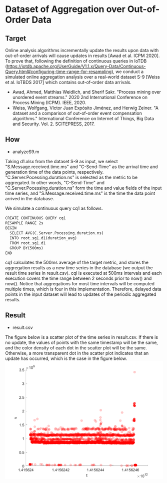 # Dataset of Aggregation over Out-of-Order Data

## Target
Online analysis algorithms incrementally update the results upon data with out-of-order arrivals will cause updates in results [Awad et al. ICPM 2020].
To prove that,
following the definition of continuous queries in IoTDB (https://iotdb.apache.org/UserGuide/V1.1.x/Query-Data/Continuous-Query.html#configuring-time-range-for-resampling),
we conduct a simulated online aggregation analysis over a real-world dataset S-9 [Weiss et al. IoTBDS 2017] which contains out-of-order data arrivals. 

- Awad, Ahmed, Matthias Weidlich, and Sherif Sakr. "Process mining over unordered event streams." 2020 2nd International Conference on Process Mining (ICPM). IEEE, 2020.
- Weiss, Wolfgang, Víctor Juan Expósito Jiménez, and Herwig Zeiner. "A dataset and a comparison of out-of-order event compensation algorithms." International Conference on Internet of Things, Big Data and Security. Vol. 2. SCITEPRESS, 2017.

## How
- analyzeS9.m

Taking d1.xlsx from the dataset S-9 as input, we select "S.Message.received.time.ms" and "C-Send-Time" as the arrival time and generation time of the data points, respectively.
"C.Server.Pocessing.duration.ns" is selected as the metric to be aggregated. 
In other words, "C-Send-Time" and "C.Server.Pocessing.duration.ns" form the time and value fields of the input time series, and "S.Message.received.time.ms" is the time the data point arrived in the database.

We simulate a continuous query cq1 as follows.
```
CREATE CONTINUOUS QUERY cq1
RESAMPLE RANGE 2s
BEGIN
  SELECT AVG(C.Server.Pocessing.duration.ns)
  INTO root.sg1.d1(duration_avg)
  FROM root.sg1.d1
  GROUP BY(500ms)
END
```
cq1 calculates the 500ms average of the target metric, and stores the aggregation results as a new time series in the database (we output the result time series in result.csv). 
cql is executed at 500ms intervals and each execution covers the time range between 2 seconds prior to now() and now(). 
Notice that aggregations for most time intervals will be computed multiple times, which is four in this implementation.
Therefore, delayed data points in the input dataset will lead to updates of the periodic aggregated results.


## Result
- result.csv

The figure below is a scatter plot of the time series in result.csv.
If there is no update, the values of points with the same timestamp will be the same, and the color density of each dot in the scatter plot will be the same.
Otherwise, a more transparent dot in the scatter plot indicates that an update has occurred, which is the case in the figure below.
![png](scatter_plot_showing_updates.png)
